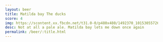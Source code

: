 ```yaml
---
layout: beer
title: Matilda bay The ducks
score: 4
img: https://scontent.xx.fbcdn.net/t31.0-0/p480x480/1492370_10153055726208745_5026667878902117342_o.jpg
desc: Not at all a pale ale. Matilda bay lets me down once again
permalink: /beer/:title.html
---
```

